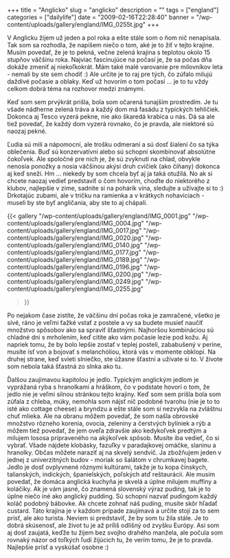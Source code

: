 +++
title = "Anglicko"
slug = "anglicko"
description = ""
tags = ["england"]
categories = ["dailylife"]
date = "2009-02-16T22:28:40"
banner = "/wp-content/uploads/gallery/england/IMG_0255t.jpg"
+++

V Anglicku žijem
už jeden a pol roka a ešte stále som o ňom nič nenapísala. Tak som sa rozhodla, že napíšem niečo o
tom, aké je to žiť v tejto krajine. Musím povedať, že je to pekná, večne zelená krajina s teplotou okolo 15 stupňov väčšinu roka.
Najviac fascinujúce na počasí je, že sa počas dňa dokáže zmeniť aj niekoľkokrát. Mám také malé
varovanie pre milovníkov leta - nemali by ste sem chodiť :) Ale určite je to raj pre tých, čo
zúfalo milujú daždivé počasie a oblaky. Keď už hovorím o tom počasí ... je to tu vždy celkom dobrá
téma na rozhovor medzi známymi.

Keď som sem prvýkrát prišla, bola som očarená tunajším prostredím. Je tu všade nádherne zelená tráva
a každý dom má fasádu z typických tehličiek. Dokonca aj Tesco vyzerá pekne, nie ako škaredá krabica
u nás. Dá sa ale tiež povedať, že každý dom vyzerá rovnako, čo je pravda, ale niektoré sú naozaj
pekné. 

Ľudia sú milí a nápomocní, ale trošku odmeraní a sú dosť šialení čo sa týka oblečenia. Buď
sú konzervatívni alebo sú schopní skombinovať absolútne čokoľvek. Ale spoločné pre nich je, že sú
zvyknutí na chlad, obvykle nenosia ponožky a nosia väčšinou akýsi druh cvičiek (ako číňany) dokonca
aj keď sneží. Hm ... niekedy by som chcela byť aj ja taká otužilá. No ak si chcete naozaj vedieť
predstaviť o čom hovorím, choďte do niektorého z klubov, najlepšie v zime, sadnite si na pohárik
vína, sledujte a užívajte si to :) Drkotajúc zubami, ale v tričku na ramienka a v krátkych nohaviciach - museli by ste byť angličania, aby ste to aj chápali. 

{{< gallery
    "/wp-content/uploads/gallery/england/IMG_0001.jpg"
    "/wp-content/uploads/gallery/england/IMG_0004.jpg"
    "/wp-content/uploads/gallery/england/IMG_0017.jpg"
    "/wp-content/uploads/gallery/england/IMG_0020.jpg"
    "/wp-content/uploads/gallery/england/IMG_0140.jpg"
    "/wp-content/uploads/gallery/england/IMG_0177.jpg"
    "/wp-content/uploads/gallery/england/IMG_0189.jpg"
    "/wp-content/uploads/gallery/england/IMG_0196.jpg"
    "/wp-content/uploads/gallery/england/IMG_0200.jpg"
    "/wp-content/uploads/gallery/england/IMG_0249.jpg"
    "/wp-content/uploads/gallery/england/IMG_0255.jpg"
>}}

Po nejakom čase zistíte, že väčšinu dní počas roka je zamračené, všetko je sivé, ráno je veľmi ťažké vstať z
postele a vy sa budete musieť naučiť množstvo spôsobov ako sa spraviť šťastnými. Najhoršou
kombináciou sú chladné dni s mrholením, keď cítite ako vám počasie lezie pod kožu. Aj napriek tomu,
že by bolo lepšie zostať v teplej posteli, zababušený v perine, musíte ísť von a bojovať s
melanchóliou, ktorá vás v momente obklopí. Na druhej strane, keď svieti slniečko, ste úžasne
šťastní a užívate si to. V živote som nebola taká šťastná zo slnka ako tu.

Ďalšou zaujímavou kapitolou je jedlo. Typickým anglickým jedlom je vyprážaná ryba s hranolkami a
hráškom, čo v podstate hovorí o tom, že jedlo nie je veľmi silnou stránkou tejto krajiny. Keď som
sem prišla bola som zúfala z chleba, múky, nemohla som nájsť nič podobné tvarohu (nie je to to isté
ako cottage cheese) a bryndzu a ešte stále som si nezvykla na zvláštnu chuť mlieka. Ale na obranu
môžem povedať, že som našla obrovské množstvo rôzneho korenia, ovocia, zeleniny a čerstvých
byliniek a rýb a môžem tiež povedať, že jem oveľa zdravšie ako kedykoľvek predtým a milujem lososa
pripraveného na akýkoľvek spôsob. Musíte iba vedieť, čo si vybrať. Všade nájdete klobásky, fazuľky
v paradajkovej omáčke, slaninu a hranolky. Občas môžete naraziť aj na skvelý sendvič. Ja zbožňujem
jeden v jednej z univerzitných budov - moriak so šalátom v chrumkavej bagete. Jedlo je dosť
ovplyvnené rôznymi kultúrami, takže je tu kopa čínskych, talianských, indických, španielských,
poľských atď reštaurácií. Ale musím povedať, že domáca anglická kuchyňa je skvelá a úplne milujem
muffiny a koláčiky. Ak je vám jasné, čo znamená slovenský výraz puding, tak je to úplne niečo iné
ako anglický pudding. Sú schopní nazvať pudingom každý koláč podobný bábovke. Ak chcete zohnať náš
puding, musíte skôr hľadať custard. Táto krajina je v každom prípade zaujímavá a určite stojí za to
sem prísť, ale ako turista. Neviem si predstaviť, že by som tu žila stále. Je to dobrá skúsenosť,
ale život tu je až príliš odlišný od zvyšku Európy. Asi som aj dosť zaujatá, keďže tu žijem bez
svojho drahého manžela, ale počula som rovnaký názor od toľkých ľudí žijúcich tu, že verím tomu, že
je to pravda. Najlepšie prísť a vyskúšať osobne :)
